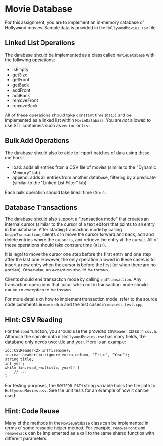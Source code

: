 # Movie Database

For this assignment, you are to implement an in-memory database of Hollywood movies. Sample data is provided in the `HollywoodMovies.csv` file.

## Linked List Operations

The database should be implemented as a class called `MovieDatabase` with the following operations:

* isEmpty
* getSize
* getFront
* getBack
* addFront
* addBack
* removeFront
* removeBack

All of these operations should take constant time (`O(1)`) and be implemented as a linked list within `MovieDatabase`. You are _not_ allowed to use STL containers such as `vector` or `list`.

## Bulk Add Operations

The database should also be able to import batches of data using these methods:

* load: adds all entries from a CSV file of movies (similar to the "Dynamic Memory" lab)
* append: adds all entries from another database, filtering by a predicate (similar to the "Linked List Filter" lab)

Each bulk operation should take linear time (`O(n)`).

## Database Transactions

The database should also support a "transaction mode" that creates an internal cursor (similar to the cursor of a text editor) that points to an entry in the database. After starting transaction mode by calling `beginTransaction`, clients can move the cursor forward and back, add and delete entries where the cursor is, and retrieve the entry at the cursor. All of these operations should take constant time (`O(1)`).

It is legal to move the cursor one step before the first entry and one step after the last one. However, the only operation allowed in these cases is to insert a new entry when the cursor is before the first (or when there are no entries). Otherwise, an exception should be thrown.

Clients should end transaction mode by calling `endTransaction`. Any transaction operations that occur when not in transaction mode should cause an exception to be thrown.

For more details on how to implement transaction mode, refer to the source code comments in `moviedb.h` and the test cases in `moviedb_test.cpp`.

## Hint: CSV Reading

For the `load` function, you should use the provided `CSVReader` class in `csv.h`. Although the sample data in `HollywoodMovies.csv` has many fields, the database only needs two: title and year. Here is an example:

    io::CSVReader<2> in(filename);
    in.read_header(io::ignore_extra_column, "Title", "Year");
    string title;
    int year;
    while (in.read_row(title, year)) {
        // ...
    }

For testing purposes, the `MOVIEDB_PATH` string variable holds the file path to `HollywoodMovies.csv`. See the unit tests for an example of how it can be used.

## Hint: Code Reuse

Many of the methods in the `MovieDatabase` class can be implemented in terms of some reusable helper method. For example, `removeFront` and `removeBack` can be implemented as a call to the same shared function with different parameters.

